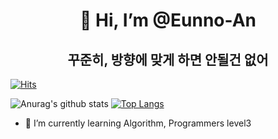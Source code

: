 <div align=center><h1>👋 Hi, I’m @Eunno-An </h1><h2> 꾸준히, 방향에 맞게 하면 안될건 없어</h2></div>

[![Hits](https://hits.seeyoufarm.com/api/count/incr/badge.svg?url=https%3A%2F%2Fgithub.com%2FEunno-An&count_bg=%2379C83D&title_bg=%23555555&icon=cplusplus.svg&icon_color=%23A958C0&title=c%2B%2B&edge_flat=true)](https://hits.seeyoufarm.com)

![Anurag's github stats](https://github-readme-stats.vercel.app/api?username=Eunno-An&show_icons=true&theme=radical) 
[![Top Langs](https://github-readme-stats.vercel.app/api/top-langs/?username=Eunno-An&layout=compact&theme=dracula)](https://github.com/Eunno-An)


- 🌱 I’m currently learning Algorithm, Programmers level3


<!--
**Eunno-An/Eunno-An** is a ✨ _special_ ✨ repository because its `README.md` (this file) appears on your GitHub profile.

Here are some ideas to get you started:

- 🔭 I’m currently working on ...
- 🌱 I’m currently learning ...
- 👯 I’m looking to collaborate on ...
- 🤔 I’m looking for help with ...
- 💬 Ask me about ...
- 📫 How to reach me: ...
- 😄 Pronouns: ...
- ⚡ Fun fact: ...
-->
